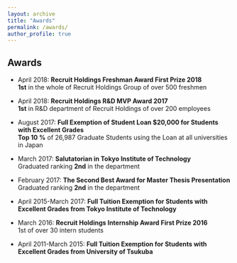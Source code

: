 ```yaml
---
layout: archive
title: "Awards"
permalink: /awards/
author_profile: true
---
```


## Awards
- April 2018: __Recruit Holdings Freshman Award First Prize 2018__  
__1st__ in the whole of Recruit Holdings Group of over 500 freshmen

- April 2018: __Recruit Holdings R&D MVP Award 2017__  
__1st__ in R&D department of Recruit Holdings of over 200 employees

- August 2017: __Full Exemption of Student Loan $20,000 for Students with Excellent Grades__  
__Top 10 %__ of 26,987 Graduate Students using the Loan at all universities in Japan

- March 2017: __Salutatorian in Tokyo Institute of Technology__  
Graduated ranking __2nd__ in the department 

- February 2017: __The Second Best Award for Master Thesis Presentation__  
Graduated ranking __2nd__ in the department 

- April 2015\-March 2017: __Full Tuition Exemption for Students with Excellent Grades from Tokyo Institute of Technology__  

- March 2016: __Recruit Holdings Internship Award First Prize 2016__   
1st of over 30 intern students

- April 2011\-March 2015: __Full Tuition Exemption for Students with Excellent Grades from University of Tsukuba__  
